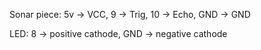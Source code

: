 Sonar piece:
5v -> VCC,
9 -> Trig,
10 -> Echo,
GND -> GND

LED:
8 -> positive cathode,
GND -> negative cathode
